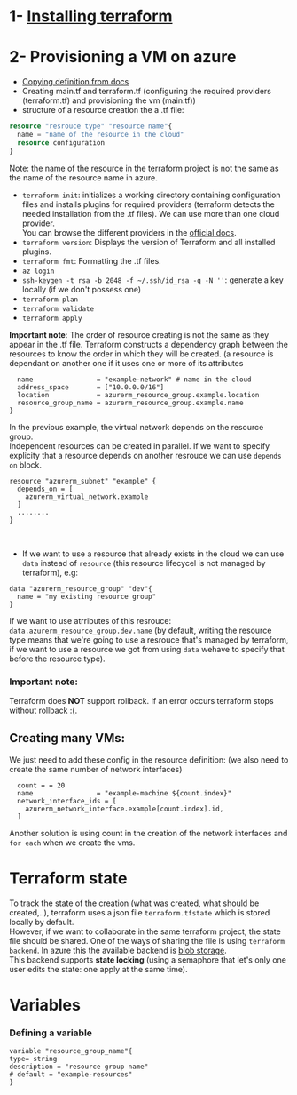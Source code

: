 # 1- [Installing terraform](https://developer.hashicorp.com/terraform/downloads?product_intent=terraform) 

# 2- Provisioning a VM on azure

* [Copying definition from docs](https://registry.terraform.io/providers/hashicorp/azurerm/latest/docs/resources/linux_virtual_machine)
*  Creating main.tf and terraform.tf (configuring the required providers (terraform.tf) and provisioning the vm (main.tf)) <br>
*  structure of a resource creation the a .tf file:
  ```terraform
  resource "resrouce type" "resource name"{
    name = "name of the resource in the cloud"
    resource configuration 
  }
  ```
Note: the name of the resource in the terraform project is not the same as the name of the resource name in azure.

* `terraform init`: initializes a working directory containing configuration files and installs plugins for required providers (terraform detects the needed installation from the .tf files). We can use more than one cloud provider.<br>
You can browse the different providers in the [official docs](https://registry.terraform.io/browse/providers).
* `terraform version`: Displays the version of Terraform and all installed plugins.
* `terraform fmt`: Formatting the .tf files.
* `az login` 
* `ssh-keygen -t rsa -b 2048 -f ~/.ssh/id_rsa -q -N ''`: generate a key locally (if we don't possess one)
* `terraform plan`
* `terraform validate`
* `terraform apply` <br>

<b>Important note</b>: The order of resource creating is not the same as they appear in the .tf file. Terraform constructs a dependency graph between the resources to know the order in which they will be created. (a resource is dependant on another one if it uses one or more of its attributes<br>
```resource "azurerm_virtual_network" "example" {
  name                = "example-network" # name in the cloud
  address_space       = ["10.0.0.0/16"]
  location            = azurerm_resource_group.example.location
  resource_group_name = azurerm_resource_group.example.name
}
```
In the previous example, the virtual network depends on the resource group. <br>
Independent resources can be created in parallel.
If we want to specify explicity that a resource depends on another resrouce we can use `depends on` block. 
```
resource "azurerm_subnet" "example" {
  depends_on = [
    azurerm_virtual_network.example
  ]
  ........
}
```
<br>

* If we want to use a resource that already exists in the cloud we can use `data` instead of `resource` (this resource lifecycel is not managed by terraform), e.g: <br>
```
data "azurerm_resource_group" "dev"{
  name = "my existing resource group"
}
```
If we want to use atrributes of this resrouce: `data.azurerm_resource_group.dev.name` (by default, writing the resource type means that we're going to use a resrouce that's managed by terraform, if we want to use a resource we got from using ``data`` wehave to specify that before the resource type).<br>




### <b>Important note: </b> 

Terraform does <b>NOT</b> support rollback. If an error occurs terraform stops without rollback :(.
## Creating many VMs:
We just need to add these config in the resource definition: (we also need to create the same number of network interfaces)
```
  count = = 20
  name                = "example-machine ${count.index}"
  network_interface_ids = [
    azurerm_network_interface.example[count.index].id,
  ]
```
Another solution is using count in the creation of the network interfaces and ``for each`` when we create the vms.
# Terraform state
To track the state of the creation (what was created, what should be created,..), terraform uses a json file `terraform.tfstate` which is stored locally by default. <br>
However, if we want to collaborate in the same terraform project, the state file should be shared. One of the ways of sharing the file is using ``terraform backend``. In azure this the available backend is [blob storage](https://developer.hashicorp.com/terraform/language/settings/backends/azurerm). <br>
This backend supports <b>state locking</b> (using a semaphore that let's only one user edits the state: one apply at the same time).

# Variables
### Defining a variable
```
variable "resource_group_name"{
type= string
description = "resource group name"
# default = "example-resources"
}
```